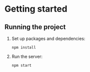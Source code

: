 # Getting started

## Running the project

1. Set up packages and dependencies:

   ```
   npm install
   ```

2. Run the server:

   ```
   npm start
   ```
